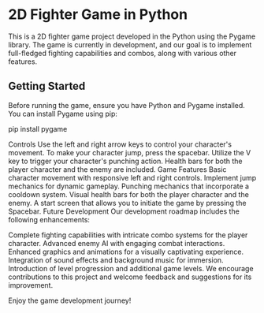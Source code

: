# 2D Fighter Game in Python

This is a 2D fighter game project developed in the Python using the Pygame library. The game is currently in development, and our goal is to implement full-fledged fighting capabilities and combos, along with various other features.

## Getting Started

Before running the game, ensure you have Python and Pygame installed. You can install Pygame using pip:

pip install pygame

Controls
Use the left and right arrow keys to control your character's movement.
To make your character jump, press the spacebar.
Utilize the V key to trigger your character's punching action.
Health bars for both the player character and the enemy are included.
Game Features
Basic character movement with responsive left and right controls.
Implement jump mechanics for dynamic gameplay.
Punching mechanics that incorporate a cooldown system.
Visual health bars for both the player character and the enemy.
A start screen that allows you to initiate the game by pressing the Spacebar.
Future Development
Our development roadmap includes the following enhancements:

Complete fighting capabilities with intricate combo systems for the player character.
Advanced enemy AI with engaging combat interactions.
Enhanced graphics and animations for a visually captivating experience.
Integration of sound effects and background music for immersion.
Introduction of level progression and additional game levels.
We encourage contributions to this project and welcome feedback and suggestions for its improvement.

Enjoy the game development journey!